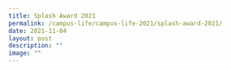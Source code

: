 ```yaml
---
title: Splash Award 2021
permalink: /campus-life/campus-life-2021/splash-award-2021/
date: 2021-11-04
layout: post
description: ""
image: ""
---
```

